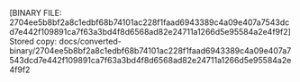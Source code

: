 [BINARY FILE: 2704ee5b8bf2a8c1edbf68b74101ac228f1faad6943389c4a09e407a7543dcd7e442f109891ca7f63a3bd4f8d6568ad82e24711a1266d5e95584a2e4f9f2]
Stored copy: docs/converted-binary/2704ee5b8bf2a8c1edbf68b74101ac228f1faad6943389c4a09e407a7543dcd7e442f109891ca7f63a3bd4f8d6568ad82e24711a1266d5e95584a2e4f9f2
